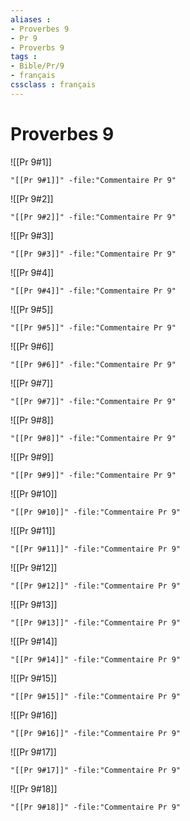 ```yaml
---
aliases : 
- Proverbes 9
- Pr 9
- Proverbs 9
tags : 
- Bible/Pr/9
- français
cssclass : français
---
```


# Proverbes 9

![[Pr 9#1]]

```query
"[[Pr 9#1]]" -file:"Commentaire Pr 9"
```

![[Pr 9#2]]

```query
"[[Pr 9#2]]" -file:"Commentaire Pr 9"
```

![[Pr 9#3]]

```query
"[[Pr 9#3]]" -file:"Commentaire Pr 9"
```

![[Pr 9#4]]

```query
"[[Pr 9#4]]" -file:"Commentaire Pr 9"
```

![[Pr 9#5]]

```query
"[[Pr 9#5]]" -file:"Commentaire Pr 9"
```

![[Pr 9#6]]

```query
"[[Pr 9#6]]" -file:"Commentaire Pr 9"
```

![[Pr 9#7]]

```query
"[[Pr 9#7]]" -file:"Commentaire Pr 9"
```

![[Pr 9#8]]

```query
"[[Pr 9#8]]" -file:"Commentaire Pr 9"
```

![[Pr 9#9]]

```query
"[[Pr 9#9]]" -file:"Commentaire Pr 9"
```

![[Pr 9#10]]

```query
"[[Pr 9#10]]" -file:"Commentaire Pr 9"
```

![[Pr 9#11]]

```query
"[[Pr 9#11]]" -file:"Commentaire Pr 9"
```

![[Pr 9#12]]

```query
"[[Pr 9#12]]" -file:"Commentaire Pr 9"
```

![[Pr 9#13]]

```query
"[[Pr 9#13]]" -file:"Commentaire Pr 9"
```

![[Pr 9#14]]

```query
"[[Pr 9#14]]" -file:"Commentaire Pr 9"
```

![[Pr 9#15]]

```query
"[[Pr 9#15]]" -file:"Commentaire Pr 9"
```

![[Pr 9#16]]

```query
"[[Pr 9#16]]" -file:"Commentaire Pr 9"
```

![[Pr 9#17]]

```query
"[[Pr 9#17]]" -file:"Commentaire Pr 9"
```

![[Pr 9#18]]

```query
"[[Pr 9#18]]" -file:"Commentaire Pr 9"
```

